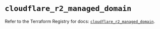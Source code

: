 # `cloudflare_r2_managed_domain`

Refer to the Terraform Registry for docs: [`cloudflare_r2_managed_domain`](https://registry.terraform.io/providers/cloudflare/cloudflare/5.10.0/docs/resources/r2_managed_domain).
